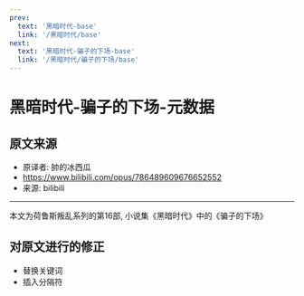 ```yaml
---
prev:
  text: '黑暗时代-base'
  link: '/黑暗时代/base'
next:
  text: '黑暗时代-骗子的下场-base'
  link: '/黑暗时代/骗子的下场/base'
---
```


# 黑暗时代-骗子的下场-元数据

## 原文来源

+ 原译者: 帥的冰西瓜
+ <https://www.bilibili.com/opus/786489609676652552>
+ 来源: bilibili

--------

本文为荷鲁斯叛乱系列的第16部, 小说集《黑暗时代》中的《骗子的下场》

## 对原文进行的修正

+ 替换关键词
+ 插入分隔符
